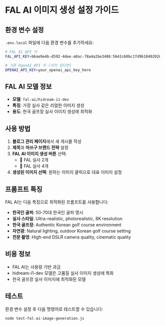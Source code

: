 # FAL AI 이미지 생성 설정 가이드

## 환경 변수 설정

`.env.local` 파일에 다음 환경 변수를 추가하세요:

```bash
# FAL AI API 키
FAL_API_KEY=b6ae9e4b-d592-4dee-a0ac-78a4a2be3486:5642c60bc1fd9b18402026df987a2123

# 기존 OpenAI API 키 (이미 있다면)
OPENAI_API_KEY=your_openai_api_key_here
```

## FAL AI 모델 정보

- **모델**: `fal-ai/hidream-i1-dev`
- **특징**: 가장 실사 같은 리얼한 이미지 생성
- **용도**: 한국 골프장 실사 이미지 생성에 최적화

## 사용 방법

1. **블로그 관리 페이지**에서 새 게시물 작성
2. **제목**과 **마쓰구 브랜드 전략** 설정
3. **FAL AI 이미지 생성 버튼** 선택:
   - 📸 FAL 실사 2개
   - 📸 FAL 실사 4개
4. **생성된 이미지 선택**: 원하는 이미지 클릭으로 대표 이미지 설정

## 프롬프트 특징

FAL AI는 다음 특징으로 최적화된 프롬프트를 사용합니다:

- **한국인 골퍼**: 50-70대 한국인 골퍼 명시
- **실사 스타일**: Ultra-realistic, photorealistic, 8K resolution
- **한국 골프장**: Authentic Korean golf course environment
- **자연광**: Natural lighting, outdoor Korean golf course setting
- **전문 촬영**: High-end DSLR camera quality, cinematic quality

## 비용 정보

- FAL AI는 사용량 기반 과금
- hidream-i1-dev 모델은 고품질 실사 이미지 생성에 특화
- 한국 골프장 실사 이미지에 최적화된 모델

## 테스트

환경 변수 설정 후 다음 명령어로 테스트할 수 있습니다:

```bash
node test-fal-ai-image-generation.js
```
